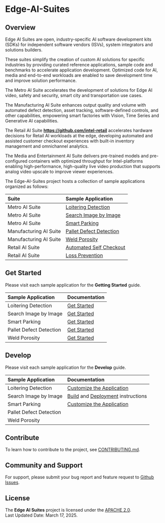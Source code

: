 
# Edge-AI-Suites

## Overview

Edge AI Suites are open, industry-specific AI software development kits (SDKs) for independent software vendors (ISVs), system integrators and solutions builders. 

These suites simplify the creation of custom AI solutions for specific industries by providing curated reference applications, sample code and benchmarks to accelerate application development. Optimized code for AI, media and end-to-end workloads are enabled to save development time and improve solution performance. 

The Metro AI Suite accelerates the development of solutions for Edge AI video, safety and security, smart city and transportation use cases. 

The Manufacturing AI Suite enhances output quality and volume with automated defect detection, asset tracking, software-defined controls, and other capabilities, empowering smart factories with Vision, Time Series and Generative AI capabilities. 

The Retail AI Suite **https://github.com/intel-retail** accelerates hardware decisions for Retail AI workloads at the edge, developing automated and assisted customer checkout experiences with built-in inventory management and omnichannel analytics.

The Media and Entertainment AI Suite delivers pre-trained models and pre-configured containers with optimized throughput for Intel-platforms enabling high-performance, high-quality live video production that supports analog video upscale to improve viewer experiences.

The Edge-AI-Suites project hosts a collection of sample applications organized as follows:

| Suite | Sample Application |
|:------|:-------------------|
| Metro AI Suite | [Loitering Detection](metro-ai-suite/loitering-detection) |
| Metro AI Suite | [Search Image by Image](metro-ai-suite/search-image-by-image) |
| Metro AI Suite | [Smart Parking](metro-ai-suite/smart-parking) |
| Manufacturing AI Suite | [Pallet Defect Detection](manufacturing-ai-suite/pallet-defect-detection) |
| Manufacturing AI Suite | [Weld Porosity](manufacturing-ai-suite/weld-porosity) |
| Retail AI Suite | [Automated Self Checkout](https://github.com/intel-retail/automated-self-checkout) |
| Retail AI Suite | [Loss Prevention](https://github.com/intel-retail/loss-prevention) |

## Get Started

Please visit each sample application for the **Getting Started** guide.   

| Sample Application | Documentation |
|:------|:-------------------|
| Loitering Detection | [Get Started](metro-ai-suite/loitering-detection/docs/developer-guide/get-started.md) |
| Search Image by Image | [Get Started](metro-ai-suite/search-image-by-image/docs/user-guide/get-started.md) |
| Smart Parking | [Get Started](metro-ai-suite/smart-parking/docs/developer-guide/get-started.md) |
| Pallet Defect Detection | [Get Started](manufacturing-ai-suite/pallet-defect-detection#get-started) |
| Weld Porosity | [Get Started](manufacturing-ai-suite/weld-porosity#get-started) |

## Develop

Please visit each sample application for the **Develop** guide.  

| Sample Application | Documentation |
|:------|:-------------------|
| Loitering Detection | [Customize the Application](metro-ai-suite/loitering-detection/docs/developer-guide/how-to-customize-application.md) |
| Search Image by Image | [Build](search-image-by-image/docs/user-guide/how-to-build-source.md) and [Deployment](metro-ai-suite/search-image-by-image/docs/user-guide/how-to-deploy-helm.md) instructions |
| Smart Parking | [Customize the Application](metro-ai-suite/smart-parking/docs/developer-guide/how-to-customize-application.md) |
| Pallet Defect Detection | |
| Weld Porosity | |

## Contribute

To learn how to contribute to the project, see [CONTRIBUTING.md](CONTRIBUTING.md).  

## Community and Support

For support, please submit your bug report and feature request to [Github Issues](https://github.com/open-edge-platform/edge-ai-suites/issues). 

## License

The **Edge AI Suites** project is licensed under the [APACHE 2.0](LICENSE).   
Last Updated Date: March 17, 2025.  
 
